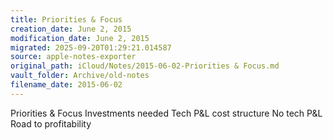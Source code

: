 ```yaml
---
title: Priorities & Focus
creation_date: June 2, 2015
modification_date: June 2, 2015
migrated: 2025-09-20T01:29:21.014587
source: apple-notes-exporter
original_path: iCloud/Notes/2015-06-02-Priorities & Focus.md
vault_folder: Archive/old-notes
filename_date: 2015-06-02
---
```



Priorities & Focus
Investments needed 
Tech
P&L cost structure 
No tech P&L
Road to profitability 
